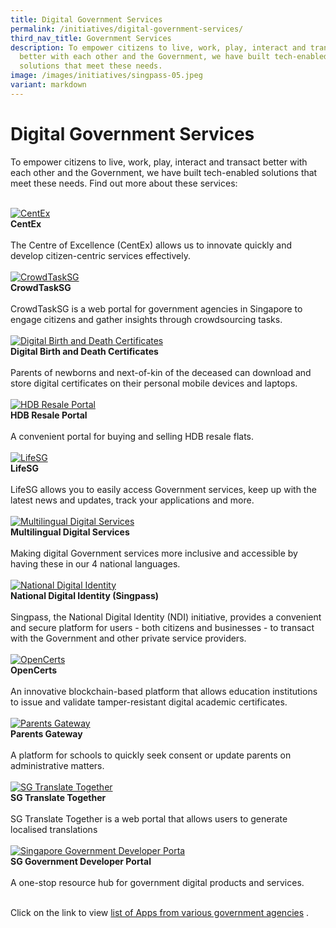 ```yaml
---
title: Digital Government Services
permalink: /initiatives/digital-government-services/
third_nav_title: Government Services
description: To empower citizens to live, work, play, interact and transact
  better with each other and the Government, we have built tech-enabled
  solutions that meet these needs.
image: /images/initiatives/singpass-05.jpeg
variant: markdown
---
```

# Digital Government Services

To empower citizens to live, work, play, interact and transact better with each other and the Government, we have built tech-enabled solutions that meet these needs. Find out more about these services:

<br>
<div class="row">
	

	
<div class="col"> 
<a href="/initiatives/centex"><img src="/images/initiatives/overview-pages/centex.png" alt="CentEx"></a><br>
     <div class="header"><b>CentEx</b></div><br>
    <div class="para">The Centre of Excellence (CentEx) allows us to innovate quickly and develop citizen-centric services effectively.
</div>
<br>
</div>
	
<div class="col"> 
<a href="/initiatives/crowdtasksg/"><img src="/images/initiatives/crowdtasksg-01.jpg" alt="CrowdTaskSG"></a><br>
    <div class="header"><b>CrowdTaskSG</b></div><br>
    <div class="para">CrowdTaskSG is a web portal for government agencies in Singapore to engage citizens and gather insights through crowdsourcing tasks.
</div>
<br></div>		

<div class="col"> 
<a href="/initiatives/digital-birth-and-death-certs"><img src="/images/initiatives/overview-pages/digital-birth-death-cert.jpg" alt="Digital Birth and Death Certificates"></a><br>
    <div class="header"><b>Digital Birth and Death Certificates</b></div><br>
    <div class="para">Parents of newborns and next-of-kin of the deceased can download and store digital certificates on their personal mobile devices and laptops.  
</div>
<br>
</div>	
	
</div>

<div class="row">
	
<div class="col"> 
<a href="/initiatives/hdb-resale-portal"><img src="/images/initiatives/overview-pages/hdb-resale-portal.png" alt="HDB Resale Portal"></a><br>
    <div class="header"><b>HDB Resale Portal</b></div><br>
    <div class="para">A convenient portal for buying and selling HDB resale flats. 
</div>
<br>
</div>

<div class="col"> 
<a href="/initiatives/lifesg"><img src="/images/initiatives/lifesg.jpeg" alt="LifeSG"></a><br>
		<div class="header"><b>LifeSG</b></div><br>
		<div class="para">LifeSG allows you to easily access Government services, keep up with the latest news and updates, track your applications and more.
</div>
<br>
</div>	
	
<div class="col"> 
<a href="/initiatives/multilingual-digital-services"><img src="/images/initiatives/overview-pages/multilingual-digital-services.png" alt="Multilingual Digital Services"></a><br>
    <div class="header"><b>Multilingual Digital Services</b></div><br>
    <div class="para">Making digital Government services more inclusive and accessible by having these in our 4 national languages.
</div>
<br></div>	
	
</div>

<div class="row">
	
<div class="col"> 
<a href="/initiatives/national-digital-identity"><img src="/images/initiatives/singpass-website.jpeg" alt="National Digital Identity"></a><br>
	<div class="header"><b>National Digital Identity (Singpass)</b></div><br>
	<div class="para">Singpass, the National Digital Identity (NDI) initiative, provides a convenient and secure platform for users - both citizens and businesses - to transact with the Government and other private service providers.
</div>
<br>
</div>		
	
<div class="col"> 
<a href="/initiatives/opencerts"><img src="/images/initiatives/overview-pages/opencerts.png" alt="OpenCerts"></a><br>
    <div class="header"><b>OpenCerts</b></div><br>
    <div class="para">An innovative blockchain-based platform that allows education institutions to issue and validate tamper-resistant digital academic certificates.
</div>
<br>
</div>

<div class="col">
<a href="/initiatives/parents-gateway"><img src="/images/initiatives/overview-pages/parents-gateway.png" alt="Parents Gateway"></a><br>
    <div class="header"><b>Parents Gateway</b></div><br>
    <div class="para">A platform for schools to quickly seek consent or update parents on administrative matters.
</div>
	<br></div>
	
</div>	

<div class="row">

<div class="col">
<a href="/initiatives/sg-translate-together/"><img src="/images/initiatives/sgtranslate-01.jpg" alt="SG Translate Together"></a><br>
    <div class="header"><b>SG Translate Together</b></div><br>
    <div class="para">SG Translate Together is a web portal that allows users to generate localised translations
</div>
	<br></div>
	
<div class="col">
<a href="/initiatives/sg-govt-dev-portal/"><img src="/images/initiatives/sgdeveloperportal-01.jpg" alt="Singapore Government Developer Porta"></a><br>
    <div class="header"><b>SG Government Developer Portal</b></div><br>
    <div class="para">A one-stop resource hub for government digital products and services.
</div>
	<br></div>

<div class="col"></div>	
	
</div>

Click on the link to view [list of Apps from various government agencies](/community/apps-for-you) .